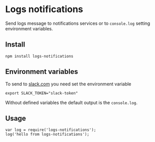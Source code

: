 # Logs notifications

Send logs message to notifications services or to `console.log` setting environment variables.

## Install

    npm install logs-notifications

## Environment variables

To send to [slack.com](slack.com) you need set the environment variable

    export SLACK_TOKEN="slack-token"

Without defined variables the default output is the `console.log`.

## Usage

    var log = require('logs-notifications');
    log('hello from logs-notifications');

